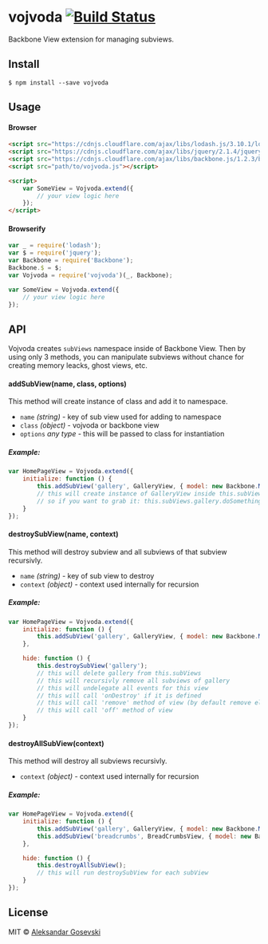 # vojvoda [![Build Status](https://travis-ci.org/goschevski/vojvoda.svg?branch=master)](https://travis-ci.org/goschevski/vojvoda)

Backbone View extension for managing subviews.

## Install

```
$ npm install --save vojvoda
```


## Usage

#### Browser
```html
<script src="https://cdnjs.cloudflare.com/ajax/libs/lodash.js/3.10.1/lodash.min.js"></script>
<script src="https://cdnjs.cloudflare.com/ajax/libs/jquery/2.1.4/jquery.min.js"></script>
<script src="https://cdnjs.cloudflare.com/ajax/libs/backbone.js/1.2.3/backbone-min.js"></script>
<script src="path/to/vojvoda.js"></script>

<script>
    var SomeView = Vojvoda.extend({
        // your view logic here
    });
</script>
```

#### Browserify
```js
var _ = require('lodash');
var $ = require('jquery');
var Backbone = require('Backbone');
Backbone.$ = $;
var Vojvoda = require('vojvoda')(_, Backbone);

var SomeView = Vojvoda.extend({
    // your view logic here
});
```


## API

Vojvoda creates `subViews` namespace inside of Backbone View.
Then by using only 3 methods, you can manipulate subviews without chance for creating memory leacks, ghost views, etc.

#### addSubView(name, class, options)

This method will create instance of class and add it to namespace.
- `name` *(string)* - key of sub view used for adding to namespace
- `class` *(object)* - vojvoda or backbone view
- `options` *any type* - this will be passed to class for instantiation

##### Example:
```js
var HomePageView = Vojvoda.extend({
    initialize: function () {
        this.addSubView('gallery', GalleryView, { model: new Backbone.Model(images) });
        // this will create instance of GalleryView inside this.subViews
        // so if you want to grab it: this.subViews.gallery.doSomething();
    }
});
```

#### destroySubView(name, context)

This method will destroy subview and all subviews of that subview recursivly.
- `name` *(string)* - key of sub view to destroy
- `context` *(object)* - context used internally for recursion

##### Example:
```js
var HomePageView = Vojvoda.extend({
    initialize: function () {
        this.addSubView('gallery', GalleryView, { model: new Backbone.Model(images) });
    },

    hide: function () {
        this.destroySubView('gallery');
        // this will delete gallery from this.subViews
        // this will recursivly remove all subviews of gallery
        // this will undelegate all events for this view
        // this will call 'onDestroy' if it is defined
        // this will call 'remove' method of view (by default remove element from DOM)
        // this will call 'off' method of view
    }
});
```

#### destroyAllSubView(context)

This method will destroy all subviews recursivly.
- `context` *(object)* - context used internally for recursion

##### Example:
```js
var HomePageView = Vojvoda.extend({
    initialize: function () {
        this.addSubView('gallery', GalleryView, { model: new Backbone.Model(images) });
        this.addSubView('breadcrumbs', BreadCrumbsView, { model: new Backbone.Model(breadcrumbs) });
    },

    hide: function () {
        this.destroyAllSubView();
        // this will run destroySubView for each subView
    }
});
```


## License

MIT © [Aleksandar Gosevski](http://goschevski.com)
